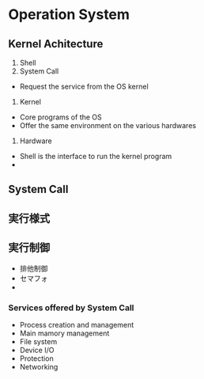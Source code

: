 # Operation System



## Kernel Achitecture

1. Shell
1. System Call
  - Request the service from the OS kernel
  
1. Kernel
  - Core programs of the OS
  - Offer the same environment on the various hardwares
1. Hardware


- Shell is the interface to run the kernel program
- 


## System Call


## 実行様式


## 実行制御

- 排他制御
- セマフォ
- 

### Services offered by System Call
- Process creation and management
- Main mamory management
- File system
- Device I/O
- Protection
- Networking
